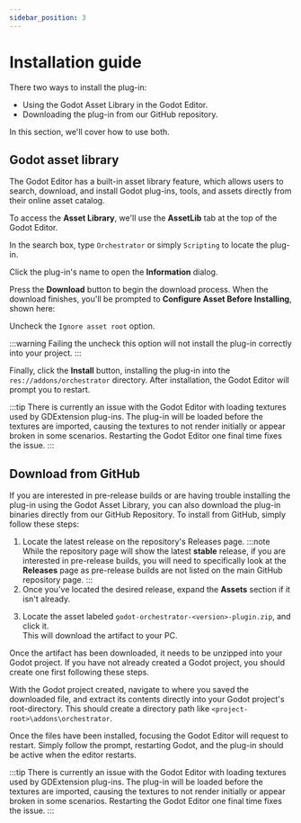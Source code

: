 ```yaml
---
sidebar_position: 3
---
```


# Installation guide

There two ways to install the plug-in:

* Using the Godot Asset Library <EditorIcon name="AssetLib"/> in the Godot Editor.
* Downloading the plug-in from our <ExternalLink href="https://github.com/Vahera/godot-orchestrator/releases">GitHub repository</ExternalLink>.

In this section, we'll cover how to use both.

## Godot asset library

The Godot Editor has a built-in asset library feature, which allows users to search, download, and install Godot plug-ins, tools, and assets directly from their online asset catalog.

To access the **Asset Library**, we'll use the  <EditorIcon name="AssetLib"/> **AssetLib** tab at the top of the Godot Editor.

<Figure image="/img/common/godot-editor-assetlib.png" caption="Godot Asset Library"></Figure>

In the search box, type `Orchestrator` or simply `Scripting` to locate the plug-in.

<Figure image="/img/common/godot-editor-assetlib-search.png" caption="Search for Scripting / Orchestrator"></Figure>

Click the plug-in's name to open the **Information** dialog.

<Figure image="/img/common/godot-editor-assetlib-plugin.png" caption="Orchestrator plug-in information"></Figure>

Press the **Download** button to begin the download process.
When the download finishes, you'll be prompted to **Configure Asset Before Installing**, shown here:

<Figure image="/img/common/godot-editor-assetlib-configure.png" caption="Configure plug-in dialog"></Figure>

Uncheck the `Ignore asset root` option.

<Figure image="/img/common/godot-editor-assetlib-ignore-asset-root.png" caption="Uncheck ignore asset root"></Figure>
:::warning
Failing the uncheck this option will not install the plug-in correctly into your project.
:::

Finally, click the **Install** button, installing the plug-in into the `res://addons/orchestrator` directory.
After installation, the Godot Editor will prompt you to restart.

:::tip
There is currently an issue with the Godot Editor with loading textures used by GDExtension plug-ins.
The plug-in will be loaded before the textures are imported, causing the textures to not render initially or appear broken in some scenarios.
Restarting the Godot Editor one final time fixes the issue.
:::

## Download from GitHub

If you are interested in pre-release builds or are having trouble installing the plug-in using the Godot Asset Library, you can also download the plug-in binaries directly from our <ExternalLink href="https://github.com/Vahera/godot-orchestrator">GitHub Repository</ExternalLink>.
To install from GitHub, simply follow these steps:

1. Locate the latest release on the repository's <ExternalLink href="https://github.com/Vahera/godot-orchestrator/releases">Releases</ExternalLink> page.
   :::note
   While the repository page will show the latest **stable** release, if you are interested in pre-release builds, you will need to specifically look at the **Releases** page as pre-release builds are not listed on the main GitHub repository page.
   :::
2. Once you've located the desired release, expand the **Assets** section if it isn't already.
   <Figure image="/img/common/github-release-assets.png" caption="GitHub release assets"></Figure>
3. Locate the asset labeled `godot-orchestrator-<version>-plugin.zip`, and click it.<br/>
   This will download the artifact to your PC.

Once the artifact has been downloaded, it needs to be unzipped into your Godot project.
If you have not already created a Godot project, you should create one first following <ExternalLink href="https://docs.godotengine.org/en/stable/tutorials/editor/project_manager.html#doc-creating-and-importing-projects">these steps</ExternalLink>.

With the Godot project created, navigate to where you saved the downloaded file, and extract its contents directly into your Godot project's root-directory.
This should create a directory path like `<project-root>\addons\orchestrator`.

Once the files have been installed, focusing the Godot Editor will request to restart.
Simply follow the prompt, restarting Godot, and the plug-in should be active when the editor restarts.

:::tip
There is currently an issue with the Godot Editor with loading textures used by GDExtension plug-ins.
The plug-in will be loaded before the textures are imported, causing the textures to not render initially or appear broken in some scenarios.
Restarting the Godot Editor one final time fixes the issue.
:::